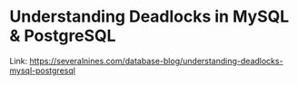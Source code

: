 # Understanding Deadlocks in MySQL & PostgreSQL
Link: https://severalnines.com/database-blog/understanding-deadlocks-mysql-postgresql
